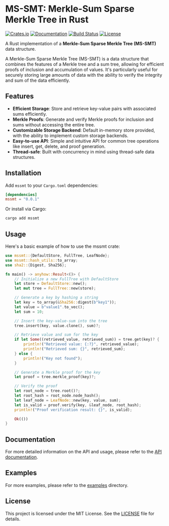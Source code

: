 # MS-SMT: Merkle-Sum Sparse Merkle Tree in Rust

[![Crates.io](https://img.shields.io/crates/v/mssmt.svg)](https://crates.io/crates/mssmt)
[![Documentation](https://docs.rs/mssmt/badge.svg)](https://docs.rs/mssmt)
[![Build Status](https://github.com/AbdelStark/mssmt/actions/workflows/ci.yml/badge.svg)](https://github.com/AbdelStark/mssmt/actions)
[![License](https://img.shields.io/crates/l/mssmt.svg)](https://github.com/AbdelStark/mssmt/blob/main/LICENSE)

A Rust implementation of a **Merkle-Sum Sparse Merkle Tree (MS-SMT)** data structure.

A Merkle-Sum Sparse Merkle Tree (MS-SMT) is a data structure that combines the features of a Merkle tree and a sum tree, allowing for efficient proofs of inclusion and accumulation of values. It's particularly useful for securely storing large amounts of data with the ability to verify the integrity and sum of the data efficiently.

## Features

- **Efficient Storage**: Store and retrieve key-value pairs with associated sums efficiently.
- **Merkle Proofs**: Generate and verify Merkle proofs for inclusion and sums without accessing the entire tree.
- **Customizable Storage Backend**: Default in-memory store provided, with the ability to implement custom storage backends.
- **Easy-to-use API**: Simple and intuitive API for common tree operations like insert, get, delete, and proof generation.
- **Thread-safe**: Built with concurrency in mind using thread-safe data structures.

## Installation

Add `mssmt` to your `Cargo.toml` dependencies:

```toml
[dependencies]
mssmt = "0.0.1"
```

Or install via Cargo:

```sh
cargo add mssmt
```

## Usage

Here's a basic example of how to use the mssmt crate:

```rust
use mssmt::{DefaultStore, FullTree, LeafNode};
use mssmt::hash_utils::to_array;
use sha2::{Digest, Sha256};

fn main() -> anyhow::Result<()> {
    // Initialize a new FullTree with DefaultStore
    let store = DefaultStore::new();
    let mut tree = FullTree::new(store);

    // Generate a key by hashing a string
    let key = to_array(&Sha256::digest(b"key1"));
    let value = b"value1".to_vec();
    let sum = 10;

    // Insert the key-value-sum into the tree
    tree.insert(key, value.clone(), sum)?;

    // Retrieve value and sum for the key
    if let Some((retrieved_value, retrieved_sum)) = tree.get(key)? {
        println!("Retrieved value: {:?}", retrieved_value);
        println!("Retrieved sum: {}", retrieved_sum);
    } else {
        println!("Key not found");
    }

    // Generate a Merkle proof for the key
    let proof = tree.merkle_proof(key)?;

    // Verify the proof
    let root_node = tree.root()?;
    let root_hash = root_node.node_hash();
    let leaf_node = LeafNode::new(key, value, sum);
    let is_valid = proof.verify(key, &leaf_node, root_hash);
    println!("Proof verification result: {}", is_valid);

    Ok(())
}
```

## Documentation

For more detailed information on the API and usage, please refer to the [API documentation](https://docs.rs/mssmt).

## Examples

For more examples, please refer to the [examples](./examples) directory.

## License

This project is licensed under the MIT License. See the [LICENSE](LICENSE) file for details.
